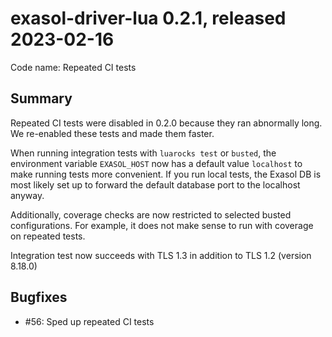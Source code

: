 # exasol-driver-lua 0.2.1, released 2023-02-16

Code name: Repeated CI tests

## Summary

Repeated CI tests were disabled in 0.2.0 because they ran abnormally long. We re-enabled these tests and made them faster.

When running integration tests with `luarocks test` or `busted`, the environment variable `EXASOL_HOST` now has a default value `localhost` to make running tests more convenient.
If you run local tests, the Exasol DB is most likely set up to forward the default database port to the localhost anyway.

Additionally, coverage checks are now restricted to selected busted configurations. For example, it does not make sense to run with coverage on repeated tests.

Integration test now succeeds with TLS 1.3 in addition to TLS 1.2 (version 8.18.0)

## Bugfixes

* #56: Sped up repeated CI tests